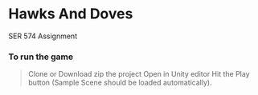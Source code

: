 # Hawks And Doves
SER 574 Assignment

### To run the game
> Clone or Download zip the project 
> Open in Unity editor
> Hit the Play button (Sample Scene should be loaded automatically).
